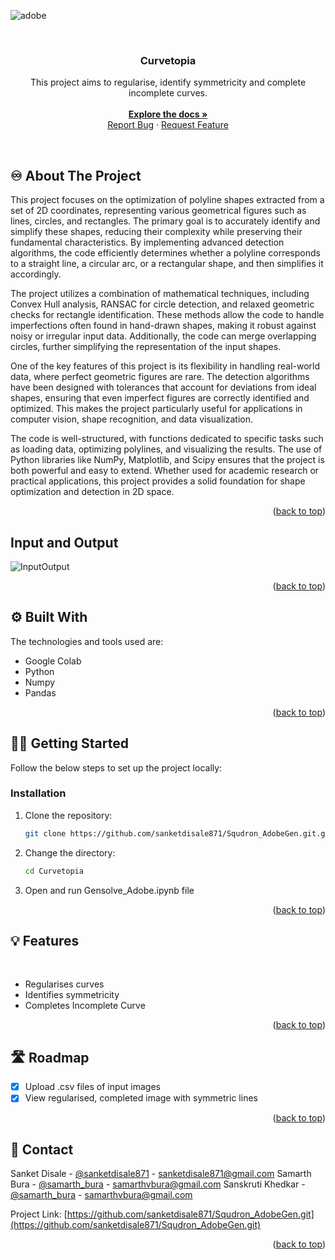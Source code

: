 <a name="readme-top"></a>

![adobe](https://github.com/user-attachments/assets/d93048d4-4cca-4961-ac0f-9fdbc14fb4f3)

<!-- PROJECT LOGO -->
<br/>
<div align="center">

  <h3 align="center"><b>Curvetopia</b></h3>

  <p align="center">
    This project aims to regularise, identify symmetricity and complete incomplete curves.
    <br />
    <br>
    <a href="https://github.com/sanketdisale871/Squdron_AdobeGen.git"><strong>Explore the docs »</strong></a>
    <br />
    <a href="https://github.com/sanketdisale871/Squdron_AdobeGen.git/issues">Report Bug</a>
    ·
    <a href="https://github.com/sanketdisale871/Squdron_AdobeGen.git/issues">Request Feature</a>
  </p>
</div>

<!-- ABOUT THE PROJECT -->
<br>

## ♾️ About The Project

This project focuses on the optimization of polyline shapes extracted from a set of 2D coordinates, representing various geometrical figures such as lines, circles, and rectangles. The primary goal is to accurately identify and simplify these shapes, reducing their complexity while preserving their fundamental characteristics. By implementing advanced detection algorithms, the code efficiently determines whether a polyline corresponds to a straight line, a circular arc, or a rectangular shape, and then simplifies it accordingly.

The project utilizes a combination of mathematical techniques, including Convex Hull analysis, RANSAC for circle detection, and relaxed geometric checks for rectangle identification. These methods allow the code to handle imperfections often found in hand-drawn shapes, making it robust against noisy or irregular input data. Additionally, the code can merge overlapping circles, further simplifying the representation of the input shapes.

One of the key features of this project is its flexibility in handling real-world data, where perfect geometric figures are rare. The detection algorithms have been designed with tolerances that account for deviations from ideal shapes, ensuring that even imperfect figures are correctly identified and optimized. This makes the project particularly useful for applications in computer vision, shape recognition, and data visualization.

The code is well-structured, with functions dedicated to specific tasks such as loading data, optimizing polylines, and visualizing the results. The use of Python libraries like NumPy, Matplotlib, and Scipy ensures that the project is both powerful and easy to extend. Whether used for academic research or practical applications, this project provides a solid foundation for shape optimization and detection in 2D space.

<p align="right">(<a href="#readme-top">back to top</a>)</p>

## Input and Output

![InputOutput](https://github.com/user-attachments/assets/c6cdedf1-3499-461a-80cc-7f7f36d833be)

<p align="right">(<a href="#readme-top">back to top</a>)</p>

## ⚙️ Built With

The technologies and tools used are:

- Google Colab
- Python
- Numpy
- Pandas

<p align="right">(<a href="#readme-top">back to top</a>)</p>

<!-- GETTING STARTED -->

## 🧑‍💻 Getting Started

Follow the below steps to set up the project locally:

### Installation

1. Clone the repository:

   ```sh
   git clone https://github.com/sanketdisale871/Squdron_AdobeGen.git.git
   ```

2. Change the directory:

   ```sh
   cd Curvetopia
   ```

3. Open and run Gensolve_Adobe.ipynb file

<p align="right">(<a href="#readme-top">back to top</a>)</p>

## 💡 Features

<br>

- Regularises curves
- Identifies symmetricity
- Completes Incomplete Curve

<p align="right">(<a href="#readme-top">back to top</a>)</p>

<!-- ROADMAP -->

## 🛣️ Roadmap

- [x] Upload .csv files of input images
- [x] View regularised, completed image with symmetric lines

<p align="right">(<a href="#readme-top">back to top</a>)</p>

<!-- CONTACT -->

## 📧 Contact

Sanket Disale - [@sanketdisale871](https://www.linkedin.com/in/sanket-disale-32b195231/) - sanketdisale871@gmail.com
Samarth Bura - [@samarth_bura](https://www.linkedin.com/in/samarthNV/) - samarthvbura@gmail.com
Sanskruti Khedkar - [@samarth_bura](https://www.linkedin.com/in/samarthNV/) - samarthvbura@gmail.com

Project Link: [https://github.com/sanketdisale871/Squdron_AdobeGen.git](https://github.com/sanketdisale871/Squdron_AdobeGen.git)

<p align="right">(<a href="#readme-top">back to top</a>)</p>
